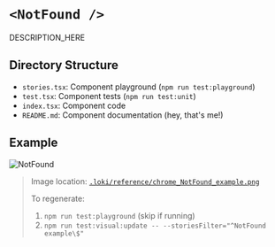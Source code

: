 # `<NotFound />`

DESCRIPTION_HERE

## Directory Structure

- `stories.tsx`: Component playground (`npm run test:playground`)
- `test.tsx`: Component tests (`npm run test:unit`)
- `index.tsx`: Component code
- `README.md`: Component documentation (hey, that's me!)

## Example

![NotFound](../../../.loki/reference/chrome_NotFound_example.png)

> Image location: [`.loki/reference/chrome_NotFound_example.png`](../../../.loki/reference/chrome_NotFound_example.png)
> 
> To regenerate: 
> 1. `npm run test:playground` (skip if running)
> 1. `npm run test:visual:update -- --storiesFilter="^NotFound example\$"`